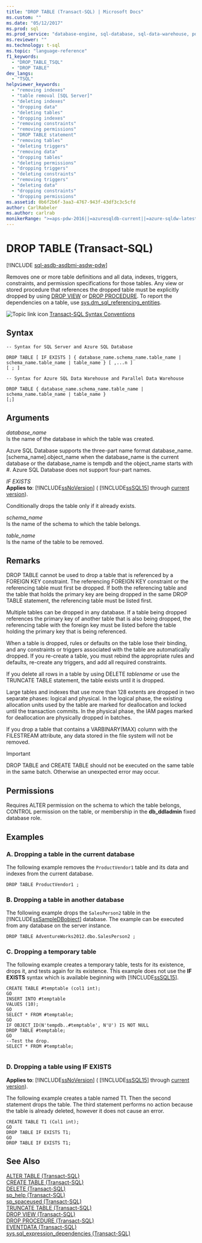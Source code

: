 ```yaml
---
title: "DROP TABLE (Transact-SQL) | Microsoft Docs"
ms.custom: ""
ms.date: "05/12/2017"
ms.prod: sql
ms.prod_service: "database-engine, sql-database, sql-data-warehouse, pdw"
ms.reviewer: ""
ms.technology: t-sql
ms.topic: "language-reference"
f1_keywords: 
  - "DROP_TABLE_TSQL"
  - "DROP TABLE"
dev_langs: 
  - "TSQL"
helpviewer_keywords: 
  - "removing indexes"
  - "table removal [SQL Server]"
  - "deleting indexes"
  - "dropping data"
  - "deleting tables"
  - "dropping indexes"
  - "removing constraints"
  - "removing permissions"
  - "DROP TABLE statement"
  - "removing tables"
  - "deleting triggers"
  - "removing data"
  - "dropping tables"
  - "deleting permissions"
  - "dropping triggers"
  - "deleting constraints"
  - "removing triggers"
  - "deleting data"
  - "dropping constraints"
  - "dropping permissions"
ms.assetid: 0b6f2b6f-3aa3-4767-943f-43df3c3c5cfd
author: CarlRabeler
ms.author: carlrab
monikerRange: ">=aps-pdw-2016||=azuresqldb-current||=azure-sqldw-latest||>=sql-server-2016||=sqlallproducts-allversions||>=sql-server-linux-2017||=azuresqldb-mi-current"
---
```

# DROP TABLE (Transact-SQL)
[!INCLUDE [sql-asdb-asdbmi-asdw-pdw](../../includes/applies-to-version/sql-asdb-asdbmi-asdw-pdw.md)]

  Removes one or more table definitions and all data, indexes, triggers, constraints, and permission specifications for those tables. Any view or stored procedure that references the dropped table must be explicitly dropped by using [DROP VIEW](../../t-sql/statements/drop-view-transact-sql.md) or [DROP PROCEDURE](../../t-sql/statements/drop-procedure-transact-sql.md). To report the dependencies on a table, use [sys.dm_sql_referencing_entities](../../relational-databases/system-dynamic-management-views/sys-dm-sql-referencing-entities-transact-sql.md).  
  
 ![Topic link icon](../../database-engine/configure-windows/media/topic-link.gif "Topic link icon") [Transact-SQL Syntax Conventions](../../t-sql/language-elements/transact-sql-syntax-conventions-transact-sql.md)  
  
## Syntax  
  
```syntaxsql
-- Syntax for SQL Server and Azure SQL Database  
  
DROP TABLE [ IF EXISTS ] { database_name.schema_name.table_name | schema_name.table_name | table_name } [ ,...n ]  
[ ; ]  
```  
  
```syntaxsql
-- Syntax for Azure SQL Data Warehouse and Parallel Data Warehouse  
  
DROP TABLE { database_name.schema_name.table_name | schema_name.table_name | table_name }
[;]  
```  
  
## Arguments  
 *database_name*  
 Is the name of the database in which the table was created.  
  
 Azure SQL Database supports the three-part name format database_name.[schema_name].object_name when the database_name is the current database or the database_name is tempdb and the object_name starts with #. Azure SQL Database does not support four-part names.  
  
 *IF EXISTS*  
 **Applies to**: [!INCLUDE[ssNoVersion](../../includes/ssnoversion-md.md)] ( [!INCLUDE[ssSQL15](../../includes/sssql15-md.md)] through [current version](https://go.microsoft.com/fwlink/p/?LinkId=299658)).  
  
 Conditionally drops the table only if it already exists.  
  
 *schema_name*  
 Is the name of the schema to which the table belongs.  
  
 *table_name*  
 Is the name of the table to be removed.  
  
## Remarks  
 DROP TABLE cannot be used to drop a table that is referenced by a FOREIGN KEY constraint. The referencing FOREIGN KEY constraint or the referencing table must first be dropped. If both the referencing table and the table that holds the primary key are being dropped in the same DROP TABLE statement, the referencing table must be listed first.  
  
 Multiple tables can be dropped in any database. If a table being dropped references the primary key of another table that is also being dropped, the referencing table with the foreign key must be listed before the table holding the primary key that is being referenced.  
  
 When a table is dropped, rules or defaults on the table lose their binding, and any constraints or triggers associated with the table are automatically dropped. If you re-create a table, you must rebind the appropriate rules and defaults, re-create any triggers, and add all required constraints.  
  
 If you delete all rows in a table by using DELETE *tablename* or use the TRUNCATE TABLE statement, the table exists until it is dropped.  
  
 Large tables and indexes that use more than 128 extents are dropped in two separate phases: logical and physical. In the logical phase, the existing allocation units used by the table are marked for deallocation and locked until the transaction commits. In the physical phase, the IAM pages marked for deallocation are physically dropped in batches.  
  
 If you drop a table that contains a VARBINARY(MAX) column with the FILESTREAM attribute, any data stored in the file system will not be removed.  
  
> [!IMPORTANT]  
>  DROP TABLE and CREATE TABLE should not be executed on the same table in the same batch. Otherwise an unexpected error may occur.  
  
## Permissions  
 Requires ALTER permission on the schema to which the table belongs, CONTROL permission on the table, or membership in the **db_ddladmin** fixed database role.  
  
## Examples  
  
### A. Dropping a table in the current database  
 The following example removes the `ProductVendor1` table and its data and indexes from the current database.  
  
```  
DROP TABLE ProductVendor1 ;  
```  
  
### B. Dropping a table in another database  
 The following example drops the `SalesPerson2` table in the [!INCLUDE[ssSampleDBobject](../../includes/sssampledbobject-md.md)] database. The example can be executed from any database on the server instance.  
  
```  
DROP TABLE AdventureWorks2012.dbo.SalesPerson2 ;  
```  
  
### C. Dropping a temporary table  
 The following example creates a temporary table, tests for its existence, drops it, and tests again for its existence. This example does not use the **IF EXISTS** syntax which is available beginning with [!INCLUDE[ssSQL15](../../includes/sssql15-md.md)].  
  
```  
CREATE TABLE #temptable (col1 int);  
GO  
INSERT INTO #temptable  
VALUES (10);  
GO  
SELECT * FROM #temptable;  
GO  
IF OBJECT_ID(N'tempdb..#temptable', N'U') IS NOT NULL   
DROP TABLE #temptable;  
GO  
--Test the drop.  
SELECT * FROM #temptable;  
  
```  
  
### D. Dropping a table using IF EXISTS  
  
**Applies to**: [!INCLUDE[ssNoVersion](../../includes/ssnoversion-md.md)] ( [!INCLUDE[ssSQL15](../../includes/sssql15-md.md)] through [current version](https://go.microsoft.com/fwlink/p/?LinkId=299658)).  
  
 The following example creates a table named T1. Then the second statement drops the table. The third statement performs no action because the table is already deleted, however it does not cause an error.  
  
```  
CREATE TABLE T1 (Col1 int);  
GO  
DROP TABLE IF EXISTS T1;  
GO  
DROP TABLE IF EXISTS T1;  
```  
  
  
## See Also  
 [ALTER TABLE &#40;Transact-SQL&#41;](../../t-sql/statements/alter-table-transact-sql.md)   
 [CREATE TABLE &#40;Transact-SQL&#41;](../../t-sql/statements/create-table-transact-sql.md)   
 [DELETE &#40;Transact-SQL&#41;](../../t-sql/statements/delete-transact-sql.md)   
 [sp_help &#40;Transact-SQL&#41;](../../relational-databases/system-stored-procedures/sp-help-transact-sql.md)   
 [sp_spaceused &#40;Transact-SQL&#41;](../../relational-databases/system-stored-procedures/sp-spaceused-transact-sql.md)   
 [TRUNCATE TABLE &#40;Transact-SQL&#41;](../../t-sql/statements/truncate-table-transact-sql.md)   
 [DROP VIEW &#40;Transact-SQL&#41;](../../t-sql/statements/drop-view-transact-sql.md)   
 [DROP PROCEDURE &#40;Transact-SQL&#41;](../../t-sql/statements/drop-procedure-transact-sql.md)   
 [EVENTDATA &#40;Transact-SQL&#41;](../../t-sql/functions/eventdata-transact-sql.md)   
 [sys.sql_expression_dependencies &#40;Transact-SQL&#41;](../../relational-databases/system-catalog-views/sys-sql-expression-dependencies-transact-sql.md)  
  
